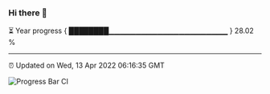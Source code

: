 ### Hi there 👋

⏳ Year progress { ████████▁▁▁▁▁▁▁▁▁▁▁▁▁▁▁▁▁▁▁▁▁▁ } 28.02 %

---

⏰ Updated on Wed, 13 Apr 2022 06:16:35 GMT

![Progress Bar CI](https://github.com/liununu/liununu/workflows/Progress%20Bar%20CI/badge.svg)
